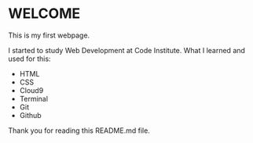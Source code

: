 # WELCOME

This is my first webpage.

I started to study Web Development at Code Institute.
What I learned and used for this:
* HTML
* CSS
* Cloud9
* Terminal
* Git
* Github
    
Thank you for reading this README.md file.